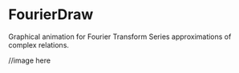 # FourierDraw
Graphical animation for Fourier Transform Series approximations of complex relations. 

//image here
